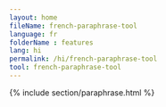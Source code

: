 ```yaml
---
layout: home
fileName: french-paraphrase-tool
language: fr
folderName : features
lang: hi
permalink: /hi/french-paraphrase-tool
tool: french-paraphrase-tool
---
```

{% include section/paraphrase.html %}